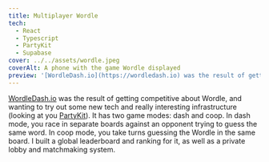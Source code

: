 ```yaml
---
title: Multiplayer Wordle
tech:
  - React
  - Typescript
  - PartyKit
  - Supabase
cover: ../../assets/wordle.jpeg
coverAlt: A phone with the game Wordle displayed
preview: '[WordleDash.io](https://wordledash.io) was the result of getting competitive about Wordle, and wanting to try out some new tech and really interesting infrastructure (looking at you [PartyKit](https://partykit.io)). It has two game modes: dash and coop.'
---
```


[WordleDash.io](https://wordledash.io) was the result of getting competitive about Wordle, and wanting to try out some new tech and really interesting infrastructure (looking at you [PartyKit](https://partykit.io)). It has two game modes: dash and coop. In dash mode, you race in separate boards against an opponent trying to guess the same word. In coop mode, you take turns guessing the Wordle in the same board. I built a global leaderboard and ranking for it, as well as a private lobby and matchmaking system.

